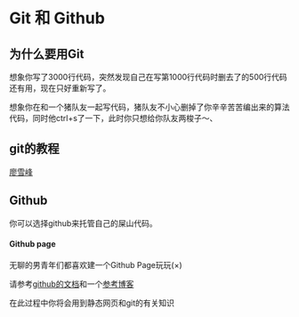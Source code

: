 # Git 和 Github

## 为什么要用Git

想象你写了3000行代码，突然发现自己在写第1000行代码时删去了的500行代码还有用，现在只好重新写了。

想象你在和一个猪队友一起写代码，猪队友不小心删掉了你辛辛苦苦编出来的算法代码，同时他ctrl+s了一下，此时你只想给你队友两梭子～、

## git的教程

[廖雪峰](https://www.liaoxuefeng.com/wiki/896043488029600)

## Github

你可以选择github来托管自己的屎山代码。

#### Github page

无聊的男青年们都喜欢建一个Github Page玩玩(×)

请参考[github的文档](https://pages.github.com/)和一个[参考博客](https://zhuanlan.zhihu.com/p/26625249)

在此过程中你将会用到静态网页和git的有关知识